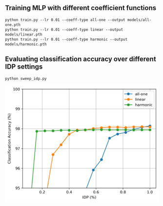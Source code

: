 ## Training MLP with different coefficient functions

```
python train.py --lr 0.01 --coeff-type all-one --output models/all-one.pth
python train.py --lr 0.01 --coeff-type linear --output models/linear.pth
python train.py --lr 0.01 --coeff-type harmonic --output models/harmonic.pth
```

## Evaluating classification accuracy over different IDP settings
```
python sweep_idp.py
```
![Sweeping IDP settings](https://github.com/BradMcDanel/idp/blob/master/figures/mlp.png?raw=true)
